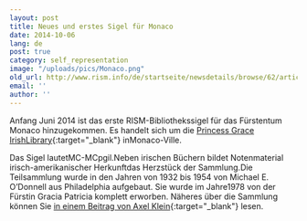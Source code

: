 ```yaml
---
layout: post
title: Neues und erstes Sigel für Monaco
date: 2014-10-06
lang: de
post: true
category: self_representation
image: "/uploads/pics/Monaco.png"
old_url: http://www.rism.info/de/startseite/newsdetails/browse/62/article/64/new-and-first-siglum-for-monaco.html
email: ''
author: ''
---
```



Anfang Juni 2014 ist das erste RISM-Bibliothekssigel für das Fürstentum Monaco hinzugekommen. Es handelt sich um die [Princess Grace IrishLibrary](http://www.pgil.mc/){:target="_blank"} inMonaco-Ville.

Das Sigel lautetMC-MCpgil.Neben irischen Büchern bildet Notenmaterial irisch-amerikanischer Herkunftdas Herzstück der Sammlung.Die Teilsammlung wurde in den Jahren von 1932 bis 1954 von Michael E. O’Donnell aus Philadelphia aufgebaut. Sie wurde im Jahre1978 von der Fürstin Gracia Patricia komplett erworben. Näheres über die Sammlung können Sie [in einem Beitrag von Axel Klein](http://www.pgil.mc/princess-grace-s-collection-of-irish-american-sheet-music){:target="_blank"} lesen.



<script type="text/javascript">var switchTo5x=true;</script><script type="text/javascript" src="http://w.sharethis.com/button/buttons.js"></script><script type="text/javascript">stLight.options({publisher: "9b601438-1ce1-49d8-bfd7-9cff5df54c17", doNotHash: false, doNotCopy: false, hashAddressBar: false});</script>